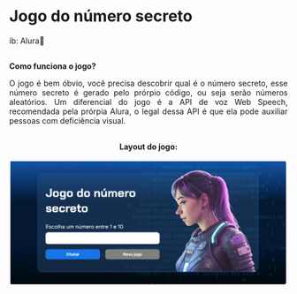 # Jogo do número secreto
ib: Alura💙
##

<div align="justify">
  
**Como funciona o jogo?**

O jogo é bem óbvio, você precisa descobrir qual é o número secreto, esse número secreto é gerado pelo prórpio código, ou seja serão números aleatórios. 
Um diferencial do jogo é a API de voz Web Speech, recomendada pela prórpia Alura, o legal dessa API é que ela pode auxiliar pessoas com deficiência 
visual.


</div>

##

<div align="center">
<h4>Layout do jogo:</h4>
  <img width="500" src="https://github.com/marisouza31/Numero-secreto/blob/main/README/layout do jogo.png"><br>
</div>
